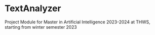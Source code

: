 # TextAnalyzer
Project Module for Master in Artificial Intelligence 2023-2024 at THWS, starting from winter semester 2023
